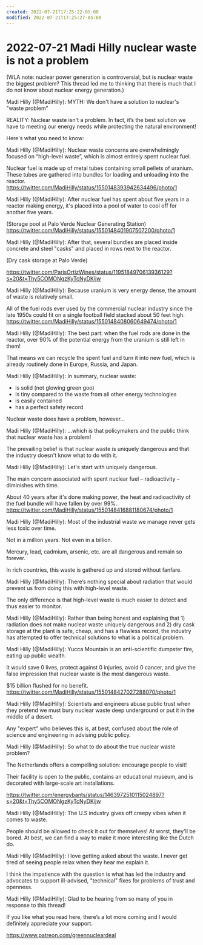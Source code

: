 ```yaml
---
created: 2022-07-21T17:25:22-05:00
modified: 2022-07-21T17:25:27-05:00
---
```


# 2022-07-21 Madi Hilly nuclear waste is not a problem

(WLA note: nuclear power generation is controversial, but is nuclear waste the biggest problem? This thread led me to thinking that there is much that I do not know about nuclear energy generation.)

Madi Hilly (@MadiHilly): MYTH: We don't have a solution to nuclear's "waste problem"

REALITY: Nuclear waste isn't a problem. In fact, it’s the best solution we have to meeting our energy needs while protecting the natural environment! 

Here's what you need to know:

Madi Hilly (@MadiHilly): Nuclear waste concerns are overwhelmingly focused on “high-level waste”, which is almost entirely spent nuclear fuel. 

Nuclear fuel is made up of metal tubes containing small pellets of uranium. These tubes are gathered into bundles for loading and unloading into the reactor. https://twitter.com/MadiHilly/status/1550148393942634496/photo/1

Madi Hilly (@MadiHilly): After nuclear fuel has spent about five years in a reactor making energy, it's placed into a pool of water to cool off for another five years.

(Storage pool at Palo Verde Nuclear Generating Station) https://twitter.com/MadiHilly/status/1550148401907507200/photo/1

Madi Hilly (@MadiHilly): After that, several bundles are placed inside concrete and steel "casks" and placed in rows next to the reactor.

(Dry cask storage at Palo Verde)

https://twitter.com/ParisOrtizWines/status/1195184970613936129?s=20&t=Thy5COMONgzKyTcNyDKijw

Madi Hilly (@MadiHilly): Because uranium is very energy dense, the amount of waste is relatively small. 

All of the fuel rods ever used by the commercial nuclear industry since the late 1950s could fit on a single football field stacked about 50 feet high. https://twitter.com/MadiHilly/status/1550148408060649474/photo/1

Madi Hilly (@MadiHilly): The best part: when the fuel rods are done in the reactor, over 90% of the potential energy from the uranium is still left in them! 

That means we can recycle the spent fuel and turn it into new fuel, which is already routinely done in Europe, Russia, and Japan.

Madi Hilly (@MadiHilly): In summary, nuclear waste: 
- is solid (not glowing green goo)
- is tiny compared to the waste from all other energy technologies
- is easily contained
- has a perfect safety record

Nuclear waste does have a problem, however...

Madi Hilly (@MadiHilly): ...which is that policymakers and the public think that nuclear waste has a problem! 

The prevailing belief is that nuclear waste is uniquely dangerous and that the industry doesn't know what to do with it.

Madi Hilly (@MadiHilly): Let's start with uniquely dangerous. 

The main concern associated with spent nuclear fuel – radioactivity – diminishes with time.

About 40 years after it's done making power, the heat and radioactivity of the fuel bundle will have fallen by over 99%. https://twitter.com/MadiHilly/status/1550148416881180674/photo/1

Madi Hilly (@MadiHilly): Most of the industrial waste we manage never gets less toxic over time. 

Not in a million years. Not even in a billion. 

Mercury, lead, cadmium, arsenic, etc. are all dangerous and remain so forever. 

In rich countries, this waste is gathered up and stored without fanfare.

Madi Hilly (@MadiHilly): There’s nothing special about radiation that would prevent us from doing this with high-level waste. 

The only difference is that high-level waste is much easier to detect and thus easier to monitor.

Madi Hilly (@MadiHilly): Rather than being honest and explaining that 1) radiation does not make nuclear waste uniquely dangerous and 2) dry cask storage at the plant is safe, cheap, and has a flawless record, the industry has attempted to offer technical solutions to what is a political problem.

Madi Hilly (@MadiHilly): Yucca Mountain is an anti-scientific dumpster fire, eating up public wealth.

It would save 0 lives, protect against 0 injuries, avoid 0 cancer, and give the false impression that nuclear waste is the most dangerous waste. 

$15 billion flushed for no benefit. https://twitter.com/MadiHilly/status/1550148427027288070/photo/1

Madi Hilly (@MadiHilly): Scientists and engineers abuse public trust when they pretend we must bury nuclear waste deep underground or put it in the middle of a desert.

Any "expert" who believes this is, at best, confused about the role of science and engineering in advising public policy.

Madi Hilly (@MadiHilly): So what to do about the true nuclear waste problem? 

The Netherlands offers a compelling solution: encourage people to visit! 

Their facility is open to the public, contains an educational museum, and is decorated with large-scale art installations.

https://twitter.com/energybants/status/1463972510115024897?s=20&t=Thy5COMONgzKyTcNyDKijw

Madi Hilly (@MadiHilly): The U.S industry gives off creepy vibes when it comes to waste. 

People should be allowed to check it out for themselves! At worst, they'll be bored. At best, we can find a way to make it more interesting like the Dutch do.

Madi Hilly (@MadiHilly): I love getting asked about the waste. I never get tired of seeing people relax when they hear me explain it. 

I think the impatience with the question is what has led the industry and advocates to support ill-advised, "technical" fixes for problems of trust and openness.

Madi Hilly (@MadiHilly): Glad to be hearing from so many of you in response to this thread!

If you like what you read here, there’s a lot more coming and I would definitely appreciate your support.

https://www.patreon.com/greennucleardeal
